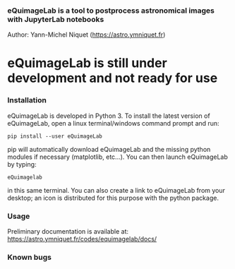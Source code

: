 ### eQuimageLab is a tool to postprocess astronomical images with JupyterLab notebooks

Author: Yann-Michel Niquet (https://astro.ymniquet.fr)

# eQuimageLab is still under development and not ready for use

### Installation

eQuimageLab is developed in Python 3. To install the latest version of eQuimageLab, open a linux terminal/windows command prompt and run:

  `pip install --user eQuimageLab`

pip will automatically download eQuimageLab and the missing python modules if necessary (matplotlib, etc...). You can then launch eQuimageLab by typing:

  `eQuimagelab`

in this same terminal. You can also create a link to eQuimageLab from your desktop; an icon is distributed for this purpose with the python package.

### Usage

Preliminary documentation is available at: https://astro.ymniquet.fr/codes/equimagelab/docs/

### Known bugs

